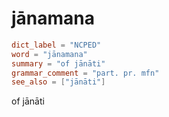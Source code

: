 # jānamana

``` toml
dict_label = "NCPED"
word = "jānamana"
summary = "of jānāti"
grammar_comment = "part. pr. mfn"
see_also = ["jānāti"]
```

of jānāti

